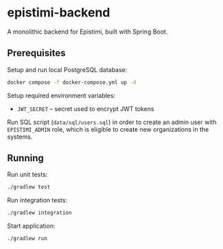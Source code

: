 # epistimi-backend

A monolithic backend for Epistimi, built with Spring Boot.

## Prerequisites

Setup and run local PostgreSQL database:

```bash
docker compose -f docker-compose.yml up -d
```

Setup required environment variables:
* `JWT_SECRET` – secret used to encrypt JWT tokens

Run SQL script (`data/sql/users.sql`) in order to create an admin user with `EPISTIMI_ADMIN` role,
which is eligible to create new organizations in the systems.

## Running

Run unit tests:

```bash
./gradlew test
```

Run integration tests:

```bash
./gradlew integration
```

Start application:

```bash
./gradlew run
```
